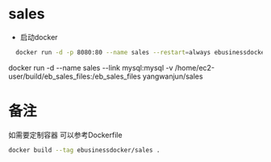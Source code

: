 # sales

- 启动docker

```sh
  docker run -d -p 8080:80 --name sales --restart=always ebusinessdocker/sales
```

docker run -d --name sales --link mysql:mysql -v /home/ec2-user/build/eb_sales_files:/eb_sales_files yangwanjun/sales

# 备注
如需要定制容器 可以参考Dockerfile

```sh
docker build --tag ebusinessdocker/sales .
```
